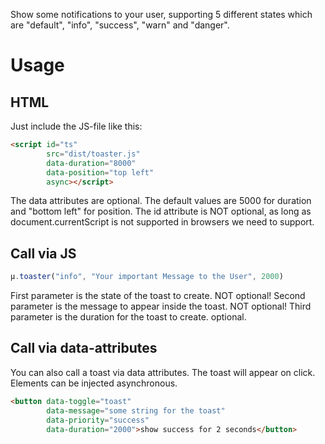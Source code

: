Show some notifications to your user, supporting 5 different states which are "default", "info", "success", "warn" and "danger".

Usage
=====

## HTML
Just include the JS-file like this:
```html
<script id="ts"
        src="dist/toaster.js"
        data-duration="8000"
        data-position="top left"
        async></script>
```
The data attributes are optional.
The default values are 5000 for duration and "bottom left" for position.
The id attribute is NOT optional, as long as document.currentScript is not supported in browsers we need to support.

## Call via JS
```javascript
µ.toaster("info", "Your important Message to the User", 2000)
```
First parameter is the state of the toast to create. NOT optional!
Second parameter is the message to appear inside the toast. NOT optional!
Third parameter is the duration for the toast to create. optional.

## Call via data-attributes
You can also call a toast via data attributes. The toast will appear on click. Elements can be injected asynchronous.
```html
<button data-toggle="toast"
        data-message="some string for the toast"
        data-priority="success"
        data-duration="2000">show success for 2 seconds</button>
```
